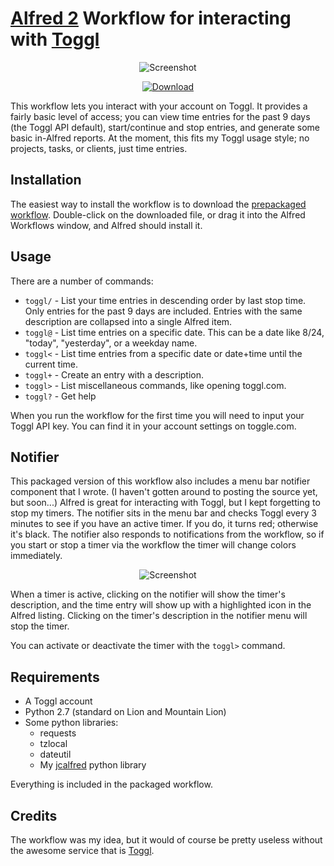 [Alfred 2][alfred] Workflow for interacting with [Toggl][toggl]
======================================================

<p align="center">
<img alt="Screenshot" src="https://dl.dropboxusercontent.com/s/3h3eb66f3gcfxbr/jc-toggl_screenshot.png" />
</p>

<p align="center">
  <a href="https://dl.dropboxusercontent.com/s/ff7hsrn1og72xey/jc-toggl.alfredworkflow"><img src="http://i.imgur.com/E8I5TfU.png" alt="Download"></a>
</p>

This workflow lets you interact with your account on Toggl. It provides a
fairly basic level of access; you can view time entries for the past 9 days
(the Toggl API default), start/continue and stop entries, and generate some
basic in-Alfred reports. At the moment, this fits my Toggl usage style; no
projects, tasks, or clients, just time entries.

Installation
------------

The easiest way to install the workflow is to download the
[prepackaged workflow][pkg].  Double-click on the downloaded file, or drag
it into the Alfred Workflows window, and Alfred should install it.

Usage
-----

There are a number of commands:

* `toggl/` - List your time entries in descending order by last stop time. Only
  entries for the past 9 days are included. Entries with the same description are
  collapsed into a single Alfred item.
* `toggl@` - List time entries on a specific date. This can be a date like
  8/24, "today", "yesterday", or a weekday name.
* `toggl<` - List time entries from a specific date or date+time until the
  current time.
* `toggl+` - Create an entry with a description.
* `toggl>` - List miscellaneous commands, like opening toggl.com.
* `toggl?` - Get help

When you run the workflow for the first time you will need to input your Toggl
API key. You can find it in your account settings on toggle.com.

Notifier
--------

This packaged version of this workflow also includes a menu bar notifier
component that I wrote. (I haven't gotten around to posting the source yet, but
soon...) Alfred is great for interacting with Toggl, but I kept forgetting to
stop my timers. The notifier sits in the menu bar and checks Toggl every 3
minutes to see if you have an active timer. If you do, it turns red; otherwise
it's black. The notifier also responds to notifications from the workflow, so
if you start or stop a timer via the workflow the timer will change colors
immediately.

<p align="center">
<img alt="Screenshot" src="https://dl.dropboxusercontent.com/s/sv3loafccs3iyoc/jc-toggl_notifier_screenshot.png" />
</p>

When a timer is active, clicking on the notifier will show the timer's
description, and the time entry will show up with a highlighted icon in the
Alfred listing. Clicking on the timer's description in the notifier menu will
stop the timer.

You can activate or deactivate the timer with the `toggl>` command.

Requirements
------------

* A Toggl account
* Python 2.7 (standard on Lion and Mountain Lion)
* Some python libraries:
  * requests
  * tzlocal
  * dateutil
  * My [jcalfred][jcalfred] python library

Everything is included in the packaged workflow.

Credits
-------

The workflow was my idea, but it would of course be pretty useless without the
awesome service that is [Toggl][toggl].

[pkg]: https://dl.dropboxusercontent.com/s/ff7hsrn1og72xey/jc-toggl.alfredworkflow
[alfred]: http://www.alfredapp.com
[toggl]: http://www.toggl.com
[jcalfred]: https://github.com/jason0x43/jcalfred
